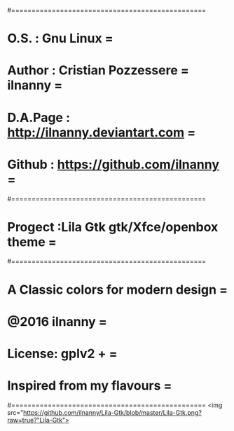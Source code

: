 
#================================================
#   O.S.      : Gnu Linux                       =
#   Author    : Cristian Pozzessere   = ilnanny =
#   D.A.Page  : http://ilnanny.deviantart.com   =
#   Github    : https://github.com/ilnanny      =
#================================================
#   Progect   :Lila Gtk gtk/Xfce/openbox theme  =
#================================================
# A Classic colors for modern design            =
# @2016 ilnanny                                 =
# License: gplv2 +                              =
# Inspired from my flavours                     =
#================================================
<img src="https://github.com/ilnanny/Lila-Gtk/blob/master/Lila-Gtk.png?raw=true?"Lila-Gtk">
